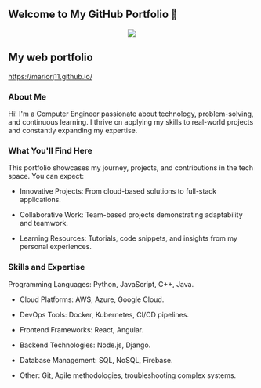 ## Welcome to My GitHub Portfolio 👋
<p align="center">
  <img src="https://github.com/user-attachments/assets/ed47a39e-9a80-4446-a093-4227001bd3c6" />
</p>

## My web portfolio
https://mariorj11.github.io/

### About Me
Hi! I'm a Computer Engineer passionate about technology, problem-solving, and continuous learning. I thrive on applying my skills to real-world projects and constantly expanding my expertise. 

### What You'll Find Here 
This portfolio showcases my journey, projects, and contributions in the tech space. You can expect:

- Innovative Projects: From cloud-based solutions to full-stack applications.

- Collaborative Work: Team-based projects demonstrating adaptability and teamwork.

- Learning Resources: Tutorials, code snippets, and insights from my personal experiences.

### Skills and Expertise
Programming Languages: Python, JavaScript, C++, Java.

- Cloud Platforms: AWS, Azure, Google Cloud.

- DevOps Tools: Docker, Kubernetes, CI/CD pipelines.

- Frontend Frameworks: React, Angular.

- Backend Technologies: Node.js, Django.

- Database Management: SQL, NoSQL, Firebase.

- Other: Git, Agile methodologies, troubleshooting complex systems.



<!--
**Mariorj23/Mariorj23** is a ✨ _special_ ✨ repository because its `README.md` (this file) appears on your GitHub profile.

Here are some ideas to get you started:

- 🔭 I’m currently working on ...
- 🌱 I’m currently learning ...
- 👯 I’m looking to collaborate on ...
- 🤔 I’m looking for help with ...
- 💬 Ask me about ...
- 📫 How to reach me: ...
- 😄 Pronouns: ...
- ⚡ Fun fact: ...
-->
